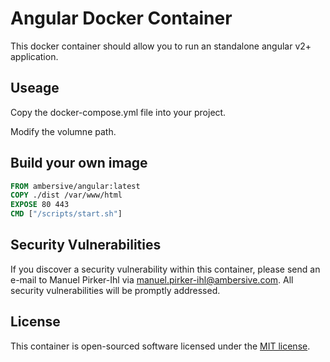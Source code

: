# Angular Docker Container

This docker container should allow you to run an standalone angular v2+ application.

## Useage

Copy the docker-compose.yml file into your project.

Modify the volumne path.

## Build your own image

```dockerfile
FROM ambersive/angular:latest
COPY ./dist /var/www/html
EXPOSE 80 443
CMD ["/scripts/start.sh"]
```

## Security Vulnerabilities

If you discover a security vulnerability within this container, please send an e-mail to Manuel Pirker-Ihl via [manuel.pirker-ihl@ambersive.com](mailto:manuel.pirker-ihl@ambersive.com). All security vulnerabilities will be promptly addressed.

## License

This container is open-sourced software licensed under the [MIT license](https://opensource.org/licenses/MIT).